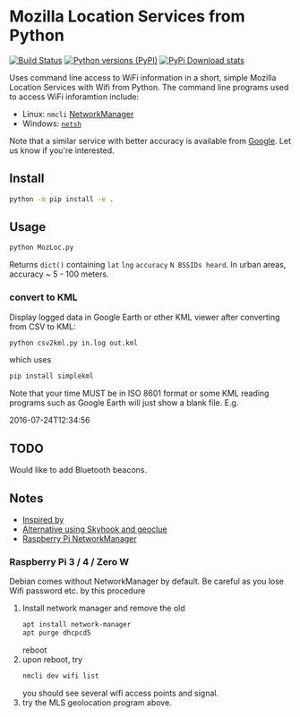 # Mozilla Location Services from Python

[![Build Status](https://travis-ci.com/scivision/mozilla-location-wifi-python.svg?branch=master)](https://travis-ci.com/scivision/mozilla-location-wifi-python)
[![Python versions (PyPI)](https://img.shields.io/pypi/pyversions/mozilla-location-python.svg)](https://pypi.python.org/pypi/mozilla-location-python)
[![PyPi Download stats](http://pepy.tech/badge/mozilla-location-python)](http://pepy.tech/project/mozilla-location-python)

Uses command line access to WiFi information in a short, simple Mozilla Location Services with Wifi from Python.
The command line programs used to access WiFi inforamtion include:

* Linux: `nmcli` [NetworkManager](https://developer.gnome.org/NetworkManager/stable/nmcli.html)
* Windows: [`netsh`](https://docs.microsoft.com/en-us/previous-versions/windows/it-pro/windows-server-2008-R2-and-2008/cc755301(v=ws.10)?redirectedfrom=MSDN)

Note that a similar service with better accuracy is available from
[Google](https://developers.google.com/maps/documentation/geolocation/intro).
Let us know if you're interested.

## Install

```sh
python -m pip install -e .
```

## Usage

```sh
python MozLoc.py
```

Returns `dict()` containing `lat` `lng` `accuracy` `N BSSIDs heard`.
In urban areas, accuracy ~ 5 - 100 meters.

### convert to KML

Display logged data in Google Earth or other KML viewer after converting from CSV to KML:

```sh
python csv2kml.py in.log out.kml
```

which uses

```sh
pip install simplekml
```

Note that your time MUST be in ISO 8601 format or some KML reading programs such as Google Earth will just show a blank file.
E.g.

2016-07-24T12:34:56

## TODO

Would like to add Bluetooth beacons.

## Notes

* [Inspired by](https://github.com/flyinva/mozlosh)
* [Alternative using Skyhook and geoclue](https://github.com/scivision/python-geoclue)
* [Raspberry Pi NetworkManager](https://raspberrypi.stackexchange.com/a/73816)

### Raspberry Pi 3 / 4 / Zero W

Debian comes without NetworkManager by default.
Be careful as you lose Wifi password etc. by this procedure

1. Install network manager and remove the old
   ```sh
   apt install network-manager
   apt purge dhcpcd5
   ```
   reboot
2. upon reboot, try
   ```sh
   nmcli dev wifi list
   ```
   you should see several wifi access points and signal.
3. try the MLS geolocation program above.
